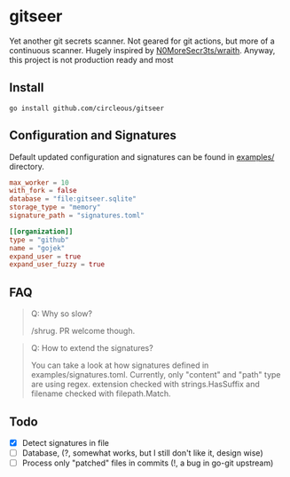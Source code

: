 # gitseer

Yet another git secrets scanner. Not geared for git actions, but more of a
continuous scanner. Hugely inspired by [N0MoreSecr3ts/wraith][1]. Anyway, this
project is not production ready and most

## Install

```
go install github.com/circleous/gitseer
```

## Configuration and Signatures

Default updated configuration and signatures can be found in [examples/][2]
directory.

```toml
max_worker = 10
with_fork = false
database = "file:gitseer.sqlite"
storage_type = "memory"
signature_path = "signatures.toml"

[[organization]]
type = "github"
name = "gojek"
expand_user = true
expand_user_fuzzy = true
```

## FAQ

> Q: Why so slow?
>
> /shrug. PR welcome though.

> Q: How to extend the signatures?
>
> You can take a look at how signatures defined in examples/signatures.toml.
> Currently, only "content" and "path" type are using regex. extension checked
> with strings.HasSuffix and filename checked with filepath.Match.

## Todo
 - [x] Detect signatures in file
 - [ ] Database, (?, somewhat works, but I still don't like it, design wise) 
 - [ ] Process only "patched" files in commits (!, a bug in go-git upstream)

[1]: https://github.com/N0MoreSecr3ts/wraith
[2]: https://github.com/circleous/gitseer/tree/main/examples
